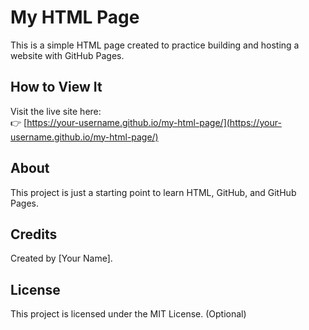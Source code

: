 # My HTML Page

This is a simple HTML page created to practice building and hosting a website with GitHub Pages.

## How to View It

Visit the live site here:  
👉 [https://your-username.github.io/my-html-page/](https://your-username.github.io/my-html-page/)

## About

This project is just a starting point to learn HTML, GitHub, and GitHub Pages.

## Credits

Created by [Your Name].

## License

This project is licensed under the MIT License. (Optional)
